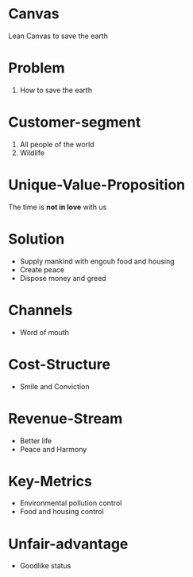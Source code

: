 # Canvas
Lean Canvas to save the earth

# Problem
1. How to save the earth

# Customer-segment
1. All people of the world
1. Wildlife

# Unique-Value-Proposition
The time is **not in love** with us

# Solution
- Supply mankind with engouh food and housing
- Create peace 
- Dispose money and greed

# Channels
- Word of mouth

# Cost-Structure
- Smile and Conviction

# Revenue-Stream
- Better life
- Peace and Harmony

# Key-Metrics
- Environmental pollution control
- Food and housing control

# Unfair-advantage
- Goodlike status
